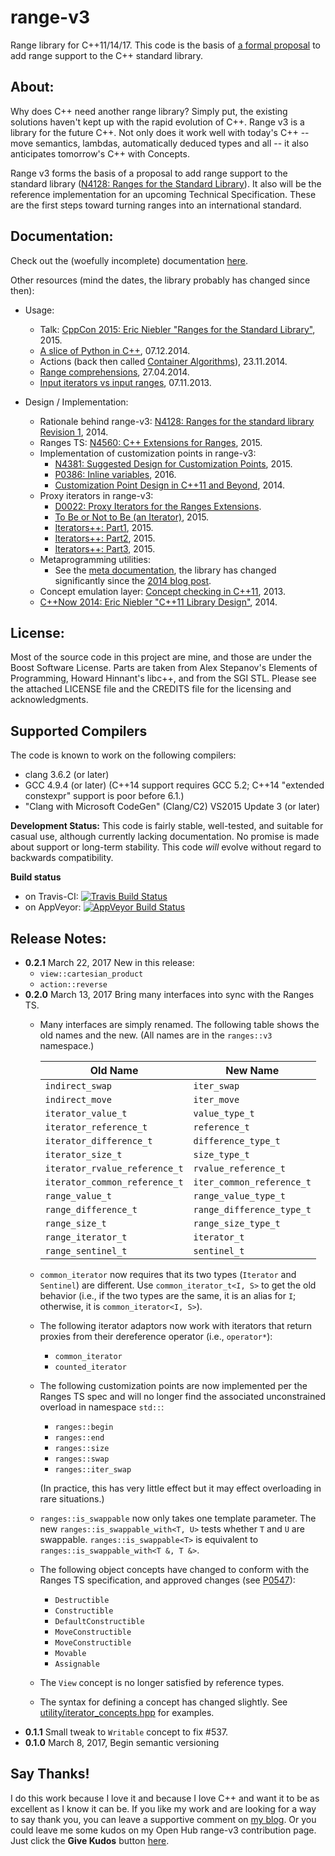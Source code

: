 range-v3
========

Range library for C++11/14/17. This code is the basis of [a formal proposal](https://ericniebler.github.io/std/wg21/D4128.html) to add range support to the C++ standard library.

About:
------

Why does C++ need another range library? Simply put, the existing solutions haven't kept up with the rapid evolution of C++. Range v3 is a library for the future C++. Not only does it work well with today's C++ -- move semantics, lambdas, automatically deduced types and all -- it also anticipates tomorrow's C++ with Concepts.

Range v3 forms the basis of a proposal to add range support to the standard library ([N4128: Ranges for the Standard Library](http://www.open-std.org/jtc1/sc22/wg21/docs/papers/2014/n4128.html)). It also will be the reference implementation for an upcoming Technical Specification. These are the first steps toward turning ranges into an international standard.

Documentation:
--------------

Check out the (woefully incomplete) documentation [here](https://ericniebler.github.io/range-v3/).

Other resources (mind the dates, the library probably has changed since then):

- Usage:
  - Talk: [CppCon 2015: Eric Niebler "Ranges for the Standard Library"](https://www.youtube.com/watch?v=mFUXNMfaciE), 2015.
  - [A slice of Python in C++](http://ericniebler.com/2014/12/07/a-slice-of-python-in-c/), 07.12.2014.
  - Actions (back then called [Container Algorithms](http://ericniebler.com/2014/11/23/container-algorithms/)), 23.11.2014.
  - [Range comprehensions](http://ericniebler.com/2014/04/27/range-comprehensions/), 27.04.2014.
  - [Input iterators vs input ranges](http://ericniebler.com/2013/11/07/input-iterators-vs-input-ranges/), 07.11.2013.

- Design / Implementation:
  - Rationale behind range-v3: [N4128: Ranges for the standard library Revision 1](http://www.open-std.org/jtc1/sc22/wg21/docs/papers/2014/n4128.html), 2014.
  - Ranges TS: [N4560: C++ Extensions for Ranges](http://www.open-std.org/jtc1/sc22/wg21/docs/papers/2015/n4560.pdf), 2015.
  - Implementation of customization points in range-v3:
    - [N4381: Suggested Design for Customization Points](http://www.open-std.org/jtc1/sc22/wg21/docs/papers/2015/n4381.html), 2015.
    - [P0386: Inline variables](http://www.open-std.org/jtc1/sc22/wg21/docs/papers/2016/p0386r0.pdf), 2016.
    - [Customization Point Design in C++11 and Beyond](http://ericniebler.com/2014/10/21/customization-point-design-in-c11-and-beyond/), 2014.
  - Proxy iterators in range-v3:
    - [D0022: Proxy Iterators for the Ranges Extensions](https://ericniebler.github.io/std/wg21/D0022.html).
    - [To Be or Not to Be (an Iterator)](http://ericniebler.com/2015/01/28/to-be-or-not-to-be-an-iterator/), 2015.
    - [Iterators++: Part1](http://ericniebler.com/2015/02/03/iterators-plus-plus-part-1/), 2015.
    - [Iterators++: Part2](http://ericniebler.com/2015/02/13/iterators-plus-plus-part-2/), 2015.
    - [Iterators++: Part3](http://ericniebler.com/2015/03/03/iterators-plus-plus-part-3/), 2015.
  - Metaprogramming utilities:
    - See the [meta documentation](https://ericniebler.github.io/meta/index.html), the library has changed significantly since the [2014 blog post](http://ericniebler.com/2014/11/13/tiny-metaprogramming-library/).
  - Concept emulation layer: [Concept checking in C++11](http://ericniebler.com/2013/11/23/concept-checking-in-c11/), 2013.
  - [C++Now 2014: Eric Niebler "C++11 Library Design"](https://www.youtube.com/watch?v=zgOF4NrQllo), 2014.

License:
--------

Most of the source code in this project are mine, and those are under the Boost Software License. Parts are taken from Alex Stepanov's Elements of Programming, Howard Hinnant's libc++, and from the SGI STL. Please see the attached LICENSE file and the CREDITS file for the licensing and acknowledgments.

Supported Compilers
-------------------

The code is known to work on the following compilers:

- clang 3.6.2 (or later)
- GCC 4.9.4 (or later) (C++14 support requires GCC 5.2; C++14 "extended constexpr" support is poor before 6.1.)
- "Clang with Microsoft CodeGen" (Clang/C2) VS2015 Update 3 (or later)

**Development Status:** This code is fairly stable, well-tested, and suitable for casual use, although currently lacking documentation. No promise is made about support or long-term stability. This code *will* evolve without regard to backwards compatibility.

**Build status**
- on Travis-CI: [![Travis Build Status](https://travis-ci.org/ericniebler/range-v3.svg?branch=master)](https://travis-ci.org/ericniebler/range-v3)
- on AppVeyor: [![AppVeyor Build Status](https://ci.appveyor.com/api/projects/status/fwl9ymc2t6ukn9qj/branch/master?svg=true)](https://ci.appveyor.com/project/ericniebler/range-v3)

Release Notes:
--------------

* **0.2.1** March 22, 2017
  New in this release:
  - `view::cartesian_product`
  - `action::reverse`
* **0.2.0** March 13, 2017
  Bring many interfaces into sync with the Ranges TS.
  - Many interfaces are simply renamed. The following table shows the old names
    and the new. (All names are in the `ranges::v3` namespace.)

    | Old Name                      | New Name                  |
    |-------------------------------|---------------------------|
    | `indirect_swap`               | `iter_swap`               |
    | `indirect_move`               | `iter_move`               |
    | `iterator_value_t`            | `value_type_t`            |
    | `iterator_reference_t`        | `reference_t`             |
    | `iterator_difference_t`       | `difference_type_t`       |
    | `iterator_size_t`             | `size_type_t`             |
    | `iterator_rvalue_reference_t` | `rvalue_reference_t`      |
    | `iterator_common_reference_t` | `iter_common_reference_t` |
    | `range_value_t`               | `range_value_type_t`      |
    | `range_difference_t`          | `range_difference_type_t` |
    | `range_size_t`                | `range_size_type_t`       |
    | `range_iterator_t`            | `iterator_t`              |
    | `range_sentinel_t`            | `sentinel_t`              |
  - `common_iterator` now requires that its two types (`Iterator` and `Sentinel`)
    are different. Use `common_iterator_t<I, S>` to get the old behavior (i.e., if the two types are the same, it is an alias for `I`; otherwise, it is
    `common_iterator<I, S>`).
  - The following iterator adaptors now work with iterators that return proxies
    from their dereference operator (i.e., `operator*`):
    * `common_iterator`
    * `counted_iterator`
  - The following customization points are now implemented per the Ranges TS
    spec and will no longer find the associated unconstrained overload in
    namespace `std::`:
    * `ranges::begin`
    * `ranges::end`
    * `ranges::size`
    * `ranges::swap`
    * `ranges::iter_swap`

    (In practice, this has very little effect but it may effect overloading in
    rare situations.)
  - `ranges::is_swappable` now only takes one template parameter. The new
    `ranges::is_swappable_with<T, U>` tests whether `T` and `U` are swappable.
    `ranges::is_swappable<T>` is equivalent to `ranges::is_swappable_with<T &, T &>`.
  - The following object concepts have changed to conform with the Ranges TS
    specification, and approved changes (see [P0547](http://wg21.link/p0547)):
    * `Destructible`
    * `Constructible`
    * `DefaultConstructible`
    * `MoveConstructible`
    * `MoveConstructible`
    * `Movable`
    * `Assignable`
  - The `View` concept is no longer satisfied by reference types.
  - The syntax for defining a concept has changed slightly. See [utility/iterator_concepts.hpp](https://github.com/ericniebler/range-v3/blob/master/include/range/v3/utility/iterator_concepts.hpp) for examples.
* **0.1.1**
  Small tweak to `Writable` concept to fix #537.
* **0.1.0**
  March 8, 2017, Begin semantic versioning

Say Thanks!
-----------

I do this work because I love it and because I love C++ and want it to be as excellent as I know it can be. If you like my work and are looking for a way to say thank you, you can leave a supportive comment on [my blog](http://ericniebler.com). Or you could leave me some kudos on my Open Hub range-v3 contribution page. Just click the **Give Kudos** button [here](https://www.openhub.net/p/range-v3/contributors/3053743222308608).
